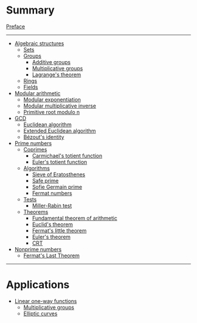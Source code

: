 # Summary

[Preface](./index.md)

---

- [Algebraic structures]()
  - [Sets]()
  - [Groups](./groups/index.md)
    - [Additive groups]()
    - [Multiplicative groups](./groups/multiplicative.md)
    - [Lagrange's theorem](./groups/langranges-theorem.md)
  - [Rings](./rings.md)
  - [Fields](./fields.md)
- [Modular arithmetic](./modular-arithmetic/index.md)
  - [Modular exponentiation](./modular-arithmetic/modular-exponentiation.md)
  - [Modular multiplicative inverse](./modular-arithmetic/modular-multiplicative-inverse.md)
  - [Primitive root modulo n](./modular-arithmetic/primitive-root-modulo-n.md)
- [GCD](./gcd.md)
    - [Euclidean algorithm]()
    - [Extended Euclidean algorithm]()
    - [Bézout's identity](./bézouts-identity.md)
- [Prime numbers](./prime-numbers/index.md)
    - [Coprimes](./prime-numbers/coprimes.md)
      - [Carmichael's totient function](./carmichael-function.md)
      - [Euler's totient function](./eulers-totient-function.md)
    - [Algorithms](./prime-numbers/algorithms.md)
      - [Sieve of Eratosthenes]()
      - [Safe prime]()
      - [Sofie Germain prime]()
      - [Fermat numbers](./prime-numbers/fermat-numbers.md)
    - [Tests]()
      - [Miller-Rabin test]()
    - [Theorems]()
      - [Fundamental theorem of arithmetic](./fundamental-theorem-of-arithmetic.md)
      - [Euclid's theorem](./prime-numbers/euclids-theorem.md)
      - [Fermat's little theorem](./prime-numbers/fermats-little-theorem.md)
      - [Euler's theorem](./prime-numbers/eulers-theorem.md)
      - [CRT](./prime-numbers/crt.md)
- [Nonprime numbers]()
  - [Fermat's Last Theorem](./fermats-last-theorem.md)
---

# Applications

- [Linear one-way functions]()
  - [Multiplicative groups]()
  - [Elliptic curves]()
